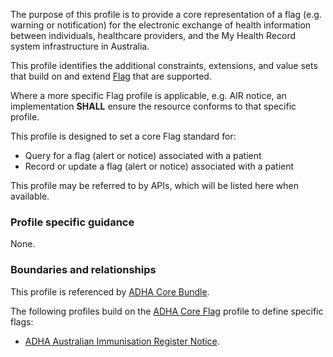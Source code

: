 The purpose of this profile is to provide a core representation of a flag (e.g. warning or notification) for the electronic exchange of health information between individuals, healthcare providers, and the My Health Record system infrastructure in Australia.

This profile identifies the additional constraints, extensions, and value sets that build on and extend [Flag](http://hl7.org/fhir/R4/flag.html) that are supported. 

Where a more specific Flag profile is applicable, e.g. AIR notice, an implementation **SHALL** ensure the resource conforms to that specific profile.

This profile is designed to set a core Flag standard for:
* Query for a flag (alert or notice) associated with a patient
* Record or update a flag (alert or notice) associated with a patient

This profile may be referred to by APIs, which will be listed here when available.


### Profile specific guidance
None.


### Boundaries and relationships
This profile is referenced by 
[ADHA Core Bundle](StructureDefinition-dh-bundle-core-1.html). 

The following profiles build on the [ADHA Core Flag](StructureDefinition-dh-flag-core-1.html) profile to define specific flags:
* [ADHA Australian Immunisation Register Notice](StructureDefinition-dh-flag-air-1.html).
